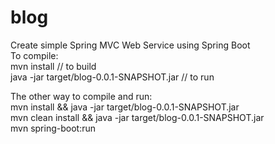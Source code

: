 # blog
Create simple Spring MVC Web Service using Spring Boot  <br />
To compile: <br />
mvn install // to build <br />
java -jar target/blog-0.0.1-SNAPSHOT.jar // to run <br />

The other way to compile and run: <br />
mvn install  && java -jar target/blog-0.0.1-SNAPSHOT.jar <br />
mvn clean install && java -jar target/blog-0.0.1-SNAPSHOT.jar <br />
mvn spring-boot:run <br />
